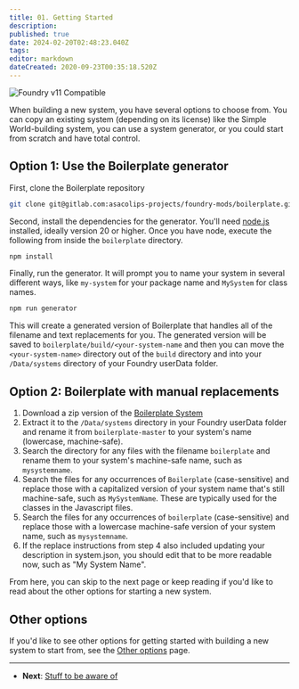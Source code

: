 ```yaml
---
title: 01. Getting Started
description: 
published: true
date: 2024-02-20T02:48:23.040Z
tags: 
editor: markdown
dateCreated: 2020-09-23T00:35:18.520Z
---
```


![Foundry v11 Compatible](https://img.shields.io/badge/Foundry-v11%20Compatible-blue)

When building a new system, you have several options to choose from. You can copy an existing system (depending on its license) like the Simple World-building system, you can use a system generator, or you could start from scratch and have total control.

## Option 1: Use the Boilerplate generator

First, clone the Boilerplate repository

```bash
git clone git@gitlab.com:asacolips-projects/foundry-mods/boilerplate.git
```

Second, install the dependencies for the generator. You'll need [node.js](https://nodejs.org/en) installed, ideally version 20 or higher. Once you have node, execute the following from inside the `boilerplate` directory.

```bash
npm install
```

Finally, run the generator. It will prompt you to name your system in several different ways, like `my-system` for your package name and `MySystem` for class names.

```bash
npm run generator
```

This will create a generated version of Boilerplate that handles all of the filename and text replacements for you. The generated version will be saved to `boilerplate/build/<your-system-name` and then you can move the `<your-system-name>` directory out of the `build` directory and into your `/Data/systems` directory of your Foundry userData folder.

## Option 2: Boilerplate with manual replacements


1. Download a zip version of the [Boilerplate System](https://gitlab.com/asacolips-projects/foundry-mods/boilerplate/-/archive/master/boilerplate-master.zip)
2. Extract it to the `/Data/systems` directory in your Foundry userData folder and rename it from `boilerplate-master` to your system's name (lowercase, machine-safe).
3. Search the directory for any files with the filename `boilerplate` and rename them to your system's machine-safe name, such as `mysystemname`.
4. Search the files for any occurrences of `Boilerplate` (case-sensitive) and replace those with a capitalized version of your system name that's still machine-safe, such as `MySystemName`. These are typically used for the classes in the Javascript files.
5. Search the files for any occurrences of `boilerplate` (case-sensitive) and replace those with a lowercase machine-safe version of your system name, such as `mysystemname`.
6. If the replace instructions from step 4 also included updating your description in system.json, you should edit that to be more readable now, such as "My System Name".


From here, you can skip to the next page or keep reading if you'd like to read about the other options for starting a new system.

## Other options

If you'd like to see other options for getting started with building a new system to start from, see the [Other options](https://foundryvtt.wiki/en/development/guides/SD-tutorial/SD012-Other-options) page.

---

* **Next**: [Stuff to be aware of](https://foundryvtt.wiki/en/development/guides/SD-tutorial/SD02-Stuff-to-be-aware-of)